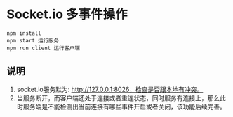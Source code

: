 # Socket.io 多事件操作
```
npm install
npm start 运行服务
npm run client 运行客户端
```
## 说明
1. socket.io服务默为: http://127.0.0.1:8026，检查是否跟本地有冲突。
2. 当服务断开，而客户端还处于连接或者重连状态，同时服务有连接上，那么此时服务端是不能检测出当前连接有哪些事件开启或者关闭，该功能后续完善。
